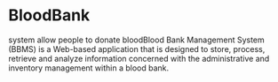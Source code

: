 # BloodBank
system allow people to donate bloodBlood Bank Management System (BBMS) is a Web-based application that is designed to store, process, retrieve and analyze information concerned with the administrative and inventory management within a blood bank.
